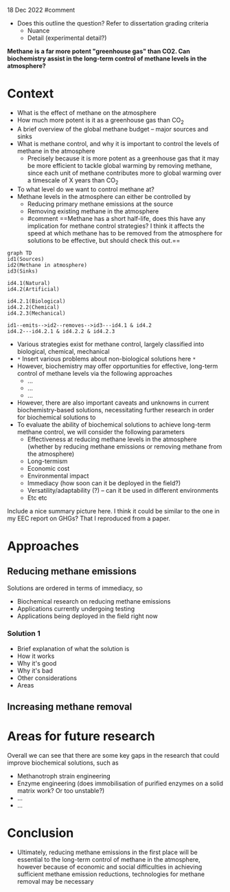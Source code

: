 18 Dec 2022 
#comment 
- Does this outline the question? Refer to dissertation grading criteria
	- Nuance 
	- Detail (experimental detail?)

**Methane is a far more potent "greenhouse gas" than CO2. Can biochemistry assist in the long-term control of methane levels in the atmosphere?**

# Context 
- What is the effect of methane on the atmosphere
- How much more potent is it as a greenhouse gas than CO<sub>2</sub>
- A brief overview of the global methane budget – major sources and sinks 
- What is methane control, and why it is important to control the levels of methane in the atmosphere 
	- Precisely because it is more potent as a greenhouse gas that it may be more efficient to tackle global warming by removing methane, since each unit of methane contributes more to global warming over a timescale of X years than CO<sub>2</sub>
- To what level do we want to control methane at? 
- Methane levels in the atmosphere can either be controlled by 
	- Reducing primary methane emissions at the source 
	- Removing existing methane in the atmosphere 
	- #comment ==Methane has a short half-life, does this have any implication for methane control strategies? I think it affects the speed at which methane has to be removed from the atmosphere for solutions to be effective, but should check this out.==

```mermaid
graph TD
id1(Sources)
id2(Methane in atmosphere)
id3(Sinks)

id4.1(Natural)
id4.2(Artificial)

id4.2.1(Biological)
id4.2.2(Chemical)
id4.2.3(Mechanical)

id1--emits-->id2--removes-->id3---id4.1 & id4.2
id4.2---id4.2.1 & id4.2.2 & id4.2.3

````
- Various strategies exist for methane control, largely classified into biological, chemical, mechanical 
- `*` Insert various problems about non-biological solutions here `*`
- However, biochemistry may offer opportunities for effective, long-term control of methane levels via the following approaches 
	- ...
	- ... 
	- ...
- However, there are also important caveats and unknowns in current biochemistry-based solutions, necessitating further research in order for biochemical solutions to 
- To evaluate the ability of biochemical solutions to achieve long-term methane control, we will consider the following parameters 
	- Effectiveness at reducing methane levels in the atmosphere (whether by reducing methane emissions or removing methane from the atmosphere)
	- Long-termism 
	- Economic cost
	- Environmental impact 
	- Immediacy (how soon can it be deployed in the field?)
	- Versatility/adaptability (?) – can it be used in different environments
	- Etc etc 

Include a nice summary picture here. 
I think it could be similar to the one in my EEC report on GHGs? That I reproduced from a paper. 

# Approaches 
## Reducing methane emissions
Solutions are ordered in terms of immediacy, so 
- Biochemical research on reducing methane emissions
- Applications currently undergoing testing 
- Applications being deployed in the field right now 

### Solution 1 
- Brief explanation of what the solution is
- How it works 
- Why it's good
- Why it's bad 
- Other considerations 
- Areas 

## Increasing methane removal 

# Areas for future research 
Overall we can see that there are some key gaps in the research that could improve biochemical solutions, such as
- Methanotroph strain engineering 
- Enzyme engineering (does immobilisation of purified enzymes on a solid matrix work? Or too unstable?)
- ...
- ... 

# Conclusion 
- Ultimately, reducing methane emissions in the first place will be essential to the long-term control of methane in the atmosphere, however because of economic and social difficulties in achieving sufficient methane emission reductions, technologies for methane removal may be necessary 